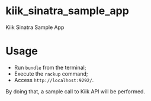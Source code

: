 # kiik_sinatra_sample_app
Kiik Sinatra Sample App

# Usage

- Run `bundle` from the terminal;
- Execute the `rackup` command;
- Access `http://localhost:9292/`.

By doing that, a sample call to Kiik API will be performed.
